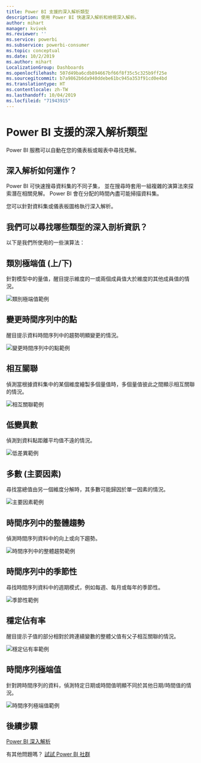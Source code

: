```yaml
---
title: Power BI 支援的深入解析類型
description: 使用 Power BI 快速深入解析和檢視深入解析。
author: mihart
manager: kvivek
ms.reviewer: ''
ms.service: powerbi
ms.subservice: powerbi-consumer
ms.topic: conceptual
ms.date: 10/2/2019
ms.author: mihart
LocalizationGroup: Dashboards
ms.openlocfilehash: 507d49ba6cdb894667bf66f8f35c5c325b9ff25e
ms.sourcegitcommit: b7a9862b6da940ddebe61bc945a353f91cd0e4bd
ms.translationtype: HT
ms.contentlocale: zh-TW
ms.lasthandoff: 10/04/2019
ms.locfileid: "71943915"
---
```

# <a name="types-of-insights-supported-by-power-bi"></a>Power BI 支援的深入解析類型

Power BI 服務可以自動在您的儀表板或報表中尋找見解。

## <a name="how-does-insights-work"></a>深入解析如何運作？
Power BI 可快速搜尋資料集的不同子集， 並在搜尋時套用一組複雜的演算法來探索潛在相關見解。 Power BI 會在分配的時間內盡可能掃描資料集。

您可以針對資料集或儀表板圖格執行深入解析。   

## <a name="what-types-of-insights-can-we-find"></a>我們可以尋找哪些類型的深入剖析資訊？
以下是我們所使用的一些演算法：

## <a name="category-outliers-topbottom"></a>類別極端值 (上/下)
針對模型中的量值，醒目提示維度的一或兩個成員值大於維度的其他成員值的情況。  

![類別極端值範例](./media/end-user-insight-types/pbi_auto_insight_types_category_outliers.png)

## <a name="change-points-in-a-time-series"></a>變更時間序列中的點
醒目提示資料時間序列中的趨勢明顯變更的情況。

![變更時間序列中的點範例](./media/end-user-insight-types/pbi_auto_insight_types_changepoint.png)

## <a name="correlation"></a>相互關聯
偵測當根據資料集中的某個維度繪製多個量值時，多個量值彼此之間顯示相互關聯的情況。

![相互關聯範例](./media/end-user-insight-types/pbi_auto_insight_types_correlation.png)

## <a name="low-variance"></a>低變異數
偵測到資料點距離平均值不遠的情況。

![低差異範例](./media/end-user-insight-types/power-bi-low-variance.png)

## <a name="majority-major-factors"></a>多數 (主要因素)
尋找當總值由另一個維度分解時，其多數可能歸因於單一因素的情況。  

![主要因素範例](./media/end-user-insight-types/pbi_auto_insight_types_majority.png)

## <a name="overall-trends-in-time-series"></a>時間序列中的整體趨勢
偵測時間序列資料中的向上或向下趨勢。

![時間序列中的整體趨勢範例](./media/end-user-insight-types/pbi_auto_insight_types_trend.png)

## <a name="seasonality-in-time-series"></a>時間序列中的季節性
尋找時間序列資料中的週期模式，例如每週、每月或每年的季節性。

![季節性範例](./media/end-user-insight-types/pbi_auto_insight_types_seasonality_new.png)

## <a name="steady-share"></a>穩定佔有率
醒目提示子值的部分相對於跨連續變數的整體父值有父子相互關聯的情況。

![穩定佔有率範例](./media/end-user-insight-types/pbi_auto_insight_types_steadyshare.png)

## <a name="time-series-outliers"></a>時間序列極端值
針對跨時間序列的資料，偵測特定日期或時間值明顯不同於其他日期/時間值的情況。

![時間序列極端值範例](./media/end-user-insight-types/pbi_auto_insight_types_time_series_outliers.png)

## <a name="next-steps"></a>後續步驟
[Power BI 深入解析](end-user-insights.md)

有其他問題嗎？ [試試 Power BI 社群](http://community.powerbi.com/)

